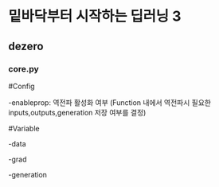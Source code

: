 <h1>밑바닥부터 시작하는 딥러닝 3</h1>

<h2>dezero </h2>


<h3>core.py</h3>


#Config


-enableprop: 역전파 활성화 여부 
(Function 내에서 역전파시 필요한 inputs,outputs,generation 저장 여부를 결정)


#Variable

-data

-grad

-generation


